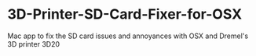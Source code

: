 # 3D-Printer-SD-Card-Fixer-for-OSX
Mac app to fix the SD card issues and annoyances with OSX and Dremel's 3D printer 3D20
